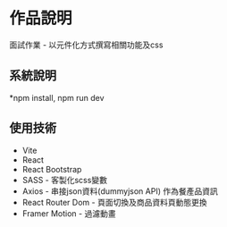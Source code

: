 
# 作品說明
面試作業 - 以元件化方式撰寫相關功能及css

## 系統說明
*npm install, npm run dev




## 使用技術
* Vite
* React
* React Bootstrap
* SASS - 客製化scss變數
* Axios - 串接json資料(dummyjson API) 作為餐產品資訊
* React Router Dom - 頁面切換及商品資料頁動態更換
* Framer Motion - 過濾動畫


